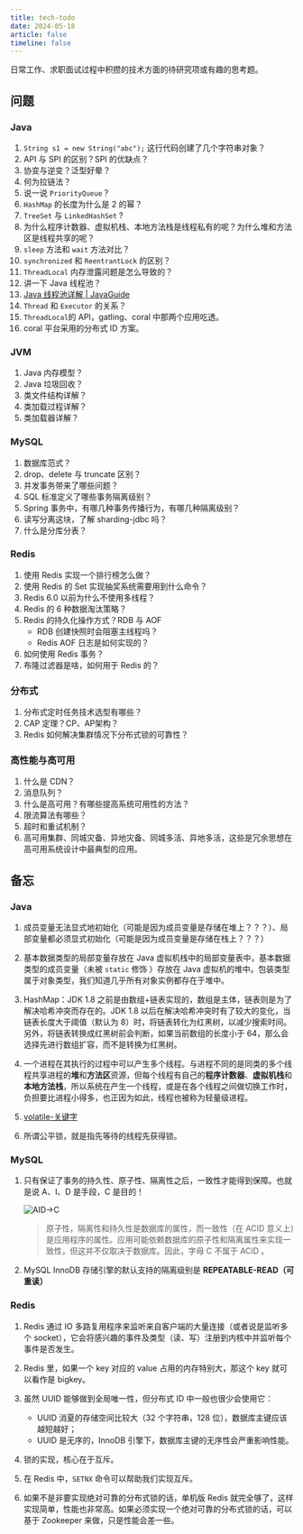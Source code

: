 ```yaml
---
title: tech-todo
date: 2024-05-18
article: false
timeline: false
---
```


日常工作、求职面试过程中积攒的技术方面的待研究项或有趣的思考题。

<!-- more -->

## 问题

### Java

1. `String s1 = new String("abc");` 这行代码创建了几个字符串对象？
2. API 与 SPI 的区别？SPI 的优缺点？
3. 协变与逆变？泛型好晕？
4. 何为拉链法？
5. 说一说 `PriorityQueue`？
6. `HashMap` 的长度为什么是 2 的幂？
7. `TreeSet` 与 `LinkedHashSet` ?
8. 为什么程序计数器、虚拟机栈、本地方法栈是线程私有的呢？为什么堆和方法区是线程共享的呢？
9. `sleep` 方法和 `wait` 方法对比？
10. `synchronized` 和 `ReentrantLock` 的区别？
11. `ThreadLocal` 内存泄露问题是怎么导致的？
12. 讲一下 Java 线程池？
13. [Java 线程池详解 | JavaGuide](https://javaguide.cn/java/concurrent/java-thread-pool-summary.html)
14. `Thread` 和 `Executor` 的关系？
15. `ThreadLocal`的 API，gatling、coral 中那两个应用吃透。
16. coral 平台采用的分布式 ID 方案。

### JVM

1. Java 内存模型？
2. Java 垃圾回收？
3. 类文件结构详解？
4. 类加载过程详解？
5. 类加载器详解？

### MySQL

1. 数据库范式？
2. drop、delete 与 truncate 区别？
3. 并发事务带来了哪些问题？
4. SQL 标准定义了哪些事务隔离级别？
5. Spring 事务中，有哪几种事务传播行为，有哪几种隔离级别？
6. 读写分离这块，了解 sharding-jdbc 吗？
7. 什么是分库分表？

### Redis

1. 使用 Redis 实现一个排行榜怎么做？
2. 使用 Redis 的 Set 实现抽奖系统需要用到什么命令？
3. Redis 6.0 以前为什么不使用多线程？
4. Redis 的 6 种数据淘汰策略？
5. Redis 的持久化操作方式？RDB 与 AOF
   - RDB 创建快照时会阻塞主线程吗？
   - Redis AOF 日志是如何实现的？
6. 如何使用 Redis 事务？
7. 布隆过滤器是啥，如何用于 Redis 的？

### 分布式

1. 分布式定时任务技术选型有哪些？
2. CAP 定理？CP、AP架构？
3. Redis 如何解决集群情况下分布式锁的可靠性？

### 高性能与高可用

1. 什么是 CDN？
2. 消息队列？
3. 什么是高可用？有哪些提高系统可用性的方法？
4. 限流算法有哪些？
5. 超时和重试机制？
6. 高可用集群、同城灾备、异地灾备、同城多活、异地多活，这些是冗余思想在高可用系统设计中最典型的应用。

## 备忘

### Java

1. 成员变量无法显式地初始化（可能是因为成员变量是存储在堆上？？？）、局部变量都必须显式初始化（可能是因为成员变量是存储在栈上？？？）

2. 基本数据类型的局部变量存放在 Java 虚拟机栈中的局部变量表中，基本数据类型的成员变量（未被 `static` 修饰 ）存放在 Java 虚拟机的堆中。包装类型属于对象类型，我们知道几乎所有对象实例都存在于堆中。

3. HashMap：JDK 1.8 之前是由数组+链表实现的，数组是主体，链表则是为了解决哈希冲突而存在的。JDK 1.8 以后在解决哈希冲突时有了较大的变化，当链表长度大于阈值（默认为 8）时，将链表转化为红黑树，以减少搜索时间。另外，将链表转换成红黑树前会判断，如果当前数组的长度小于 64，那么会选择先进行数组扩容，而不是转换为红黑树。

4. 一个进程在其执行的过程中可以产生多个线程。与进程不同的是同类的多个线程共享进程的**堆**和**方法区**资源，但每个线程有自己的**程序计数器**、**虚拟机栈**和**本地方法栈**，所以系统在产生一个线程，或是在各个线程之间做切换工作时，负担要比进程小得多，也正因为如此，线程也被称为轻量级进程。

5. [volatile-关键字](https://javaguide.cn/java/concurrent/java-concurrent-questions-02.html#volatile-关键字)

6. 所谓公平锁，就是指先等待的线程先获得锁。

### MySQL

1. 只有保证了事务的持久性、原子性、隔离性之后，一致性才能得到保障。也就是说 A、I、D 是手段，C 是目的！

   ![AID->C](https://oss.javaguide.cn/github/javaguide/mysql/AID-%3EC.png)

   > 原子性，隔离性和持久性是数据库的属性，而一致性（在 ACID 意义上）是应用程序的属性。应用可能依赖数据库的原子性和隔离属性来实现一致性，但这并不仅取决于数据库。因此，字母 C 不属于 ACID 。

2. MySQL InnoDB 存储引擎的默认支持的隔离级别是 **REPEATABLE-READ（可重读）**

### Redis

1. Redis 通过 IO 多路复用程序来监听来自客户端的大量连接（或者说是监听多个 socket），它会将感兴趣的事件及类型（读、写）注册到内核中并监听每个事件是否发生。

2. Redis 里，如果一个 key 对应的 value 占用的内存特别大，那这个 key 就可以看作是 bigkey。

3. 虽然 UUID 能够做到全局唯一性，但分布式 ID 中一般也很少会使用它：

   - UUID 消夏的存储空间比较大（32 个字符串，128 位），数据库主键应该越短越好；
   - UUID 是无序的，InnoDB 引擎下，数据库主键的无序性会严重影响性能。

4. 锁的实现，核心在于互斥。

5. 在 Redis 中，`SETNX` 命令可以帮助我们实现互斥。

6. 如果不是非要实现绝对可靠的分布式锁的话，单机版 Redis 就完全够了，这样实现简单，性能也非常高。如果必须实现一个绝对可靠的分布式锁的话，可以基于 Zookeeper 来做，只是性能会差一些。

